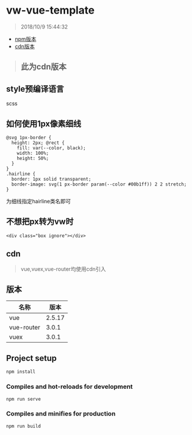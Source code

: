# vw-vue-template

> 2018/10/9 15:44:32 

- [npm版本](https://github.com/raindroper/vw-vue-template/tree/npm "npm")
- [cdn版本](https://github.com/raindroper/vw-vue-template/tree/cdn "cdn")

> ## 此为cdn版本 ##

## style预编译语言 ##

scss

## 如何使用1px像素细线 ##

	@svg 1px-border {
	  height: 2px; @rect {
	    fill: var(--color, black);
	    width: 100%;
	    height: 50%;
	  }
	}
	.hairline {
	  border: 1px solid transparent;
	  border-image: svg(1 px-border param(--color #00b1ff)) 2 2 stretch;
	}

为细线指定hairline类名即可

## 不想把px转为vw时 ##

	<div class="box ignore"></div>

## cdn ##

> vue,vuex,vue-router均使用cdn引入

## 版本 ##
|	名称  	|	版本		|
|-----------|-----------|
| vue 		| 2.5.17 	|
|vue-router	| 3.0.1 	|
|vuex		| 3.0.1		|

## Project setup
```
npm install
```

### Compiles and hot-reloads for development
```
npm run serve
```

### Compiles and minifies for production
```
npm run build
```

